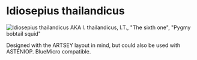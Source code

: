 # Idiosepius thailandicus
![Idiosepius thailandicus](/Images/idiosepius_thailandicus.png)
AKA I. thailandicus, I.T., "The sixth one", "Pygmy bobtail squid"

Designed with the ARTSEY layout in mind, but could also be used with ASTENIOP.
BlueMicro compatible.